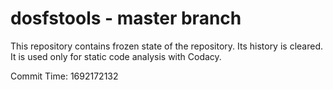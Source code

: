 # dosfstools - master branch

This repository contains frozen state of the repository.
Its history is cleared. It is used only for static code
analysis with Codacy.

Commit Time: 1692172132